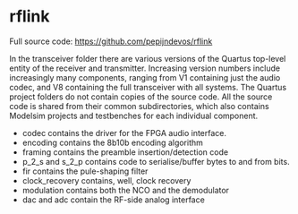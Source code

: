 # rflink

Full source code: https://github.com/pepijndevos/rflink

In the transceiver folder there are various versions of the Quartus top-level entity of the receiver and transmitter.
Increasing version numbers include increasingly many components, ranging from V1 containing just the audio codec, and V8 containing the full transceiver with all systems. The Quartus project folders do not contain copies of the source code. All the source code is shared from their common subdirectories, which also contains Modelsim projects and testbenches for each individual component.

* codec contains the driver for the FPGA audio interface.
* encoding contains the 8b10b encoding algorithm
* framing contains the preamble insertion/detection code
* p_2_s and s_2_p contains code to serialise/buffer bytes to and from bits.
* fir contains the pule-shaping filter
* clock_recovery contains, well, clock recovery
* modulation contains both the NCO and the demodulator
* dac and adc contain the RF-side analog interface
